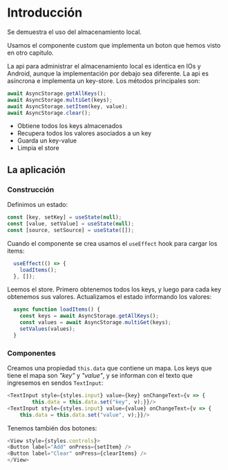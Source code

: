# Introducción

Se demuestra el uso del almacenamiento local.

Usamos el componente custom que implementa un boton que hemos visto en otro capitulo.

La api para administrar el almacenamiento local es identica en IOs y Android, aunque la implementación por debajo sea diferente. La api es asíncrona e implementa un key-store. Los métodos principales son:

```js
await AsyncStorage.getAllKeys();
await AsyncStorage.multiGet(keys);
await AsyncStorage.setItem(key, value);
await AsyncStorage.clear();
```

- Obtiene todos los keys almacenados
- Recupera todos los valores asociados a un key
- Guarda un key-value
- Limpia el store

## La aplicación

### Construcción

Definimos un estado:

```js
const [key, setKey] = useState(null);
const [value, setValue] = useState(null);
const [source, setSource] = useState([]);
```

Cuando el componente se crea usamos el `useEffect` hook para cargar los items:

```js
  useEffect(() => {
    loadItems();
  }, []);
```

Leemos el store. Primero obtenemos todos los keys, y luego para cada key obtenemos sus valores. Actualizamos el estado informando los valores:

```js
  async function loadItems() {
    const keys = await AsyncStorage.getAllKeys();
    const values = await AsyncStorage.multiGet(keys);
    setValues(values);
  }
```

### Componentes

Creamos una propiedad `this.data` que contiene un mapa. Los keys que tiene el mapa son _"key"_ y _"value"_, y se informan con el texto que ingresemos en sendos `TextInput`:

```js
<TextInput style={styles.input} value={key} onChangeText={v => {
        this.data = this.data.set("key", v);}}/>
<TextInput style={styles.input} value={value} onChangeText={v => {
    this.data = this.data.set("value", v);}}/>
```

Tenemos también dos botones:

```js
<View style={styles.controls}>
<Button label="Add" onPress={setItem} />
<Button label="Clear" onPress={clearItems} />
</View>
```


